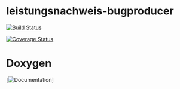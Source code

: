 # leistungsnachweis-bugproducer

[![Build Status](https://travis-ci.org/ob-algdatii-ss18/leistungsnachweis-bugproducer.svg?branch=master)](https://travis-ci.org/ob-algdatii-ss18/leistungsnachweis-bugproducer)

[![Coverage Status](https://coveralls.io/repos/github/ob-algdatii-ss18/leistungsnachweis-bugproducer/badge.svg?branch=master)](https://coveralls.io/github/ob-algdatii-ss18/leistungsnachweis-bugproducer?branch=master)

# Doxygen

[![Documentation](https://ob-algdatii-ss18.github.io/leistungsnachweis-bugproducer/)]
